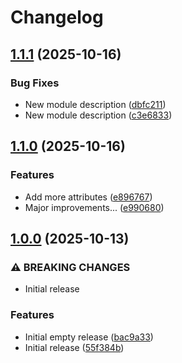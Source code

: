 # Changelog

## [1.1.1](https://github.com/fortytwoservices/powershell-module-entraiduserwriteback/compare/v1.1.0...v1.1.1) (2025-10-16)


### Bug Fixes

* New module description ([dbfc211](https://github.com/fortytwoservices/powershell-module-entraiduserwriteback/commit/dbfc2116db5a60320e93bd4de66c8237ee1b02a0))
* New module description ([c3e6833](https://github.com/fortytwoservices/powershell-module-entraiduserwriteback/commit/c3e68337cc2e6058f65743e738a8bb40c419af7b))

## [1.1.0](https://github.com/fortytwoservices/powershell-module-entraiduserwriteback/compare/v1.0.0...v1.1.0) (2025-10-16)


### Features

* Add more attributes ([e896767](https://github.com/fortytwoservices/powershell-module-entraiduserwriteback/commit/e8967671cc56a4bae08ef57f61c4a392fb6ca784))
* Major improvements... ([e990680](https://github.com/fortytwoservices/powershell-module-entraiduserwriteback/commit/e990680ca338b740cfdf7b6019dd0c51074a1bf0))

## [1.0.0](https://github.com/fortytwoservices/powershell-module-entraiduserwriteback/compare/v0.0.1...v1.0.0) (2025-10-13)


### ⚠ BREAKING CHANGES

* Initial release

### Features

* Initial empty release ([bac9a33](https://github.com/fortytwoservices/powershell-module-entraiduserwriteback/commit/bac9a3328b49d12cda33a960573985a5ee8f56c7))
* Initial release ([55f384b](https://github.com/fortytwoservices/powershell-module-entraiduserwriteback/commit/55f384b30f33a2c38acb4459edc75cc5fba8bb90))
